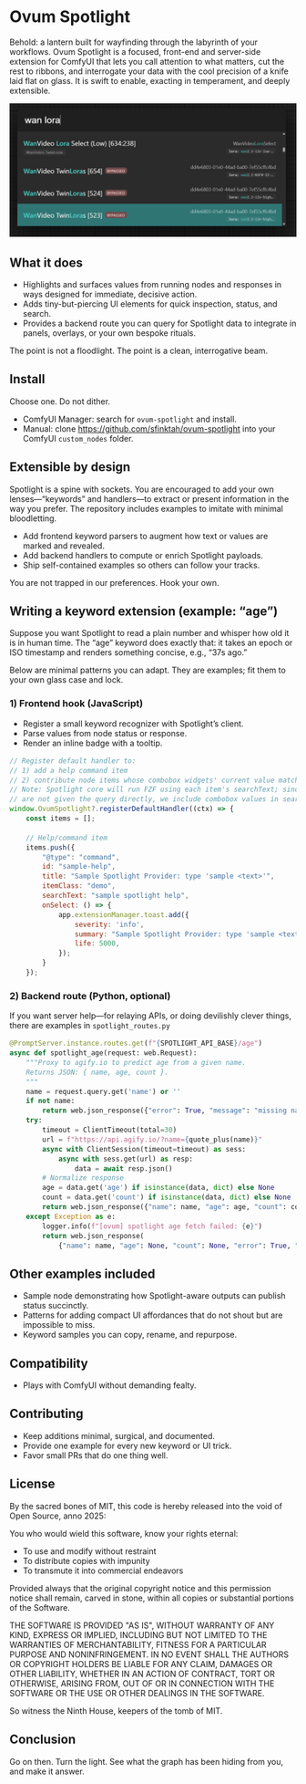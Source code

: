 ﻿# Ovum Spotlight

Behold: a lantern built for wayfinding through the labyrinth of your workflows. Ovum Spotlight is a focused, front-end
and server-side extension for ComfyUI that lets you call attention to what matters, cut the rest to ribbons, and
interrogate your data with the cool precision of a knife laid flat on glass. It is swift to enable, exacting in
temperament, and deeply extensible.

![Ovum Spotlight Interface](resources/spotlight1.png)

## What it does

- Highlights and surfaces values from running nodes and responses in ways designed for immediate, decisive action.
- Adds tiny-but-piercing UI elements for quick inspection, status, and search.
- Provides a backend route you can query for Spotlight data to integrate in panels, overlays, or your own bespoke rituals.

The point is not a floodlight. The point is a clean, interrogative beam.

## Install

Choose one. Do not dither.

- ComfyUI Manager: search for `ovum-spotlight` and install.
- Manual: clone https://github.com/sfinktah/ovum-spotlight into your ComfyUI `custom_nodes` folder.

## Extensible by design

Spotlight is a spine with sockets. You are encouraged to add your own lenses—“keywords” and handlers—to extract or present information in the way you prefer. The repository includes examples to imitate with minimal bloodletting.

- Add frontend keyword parsers to augment how text or values are marked and revealed.
- Add backend handlers to compute or enrich Spotlight payloads.
- Ship self-contained examples so others can follow your tracks.

You are not trapped in our preferences. Hook your own.

## Writing a keyword extension (example: “age”)

Suppose you want Spotlight to read a plain number and whisper how old it is in human time. The “age” keyword does exactly that: it takes an epoch or ISO timestamp and renders something concise, e.g., “37s ago.”

Below are minimal patterns you can adapt. They are examples; fit them to your own glass case and lock.

### 1) Frontend hook (JavaScript)

- Register a small keyword recognizer with Spotlight’s client.
- Parse values from node status or response.
- Render an inline badge with a tooltip.
``` javascript
// Register default handler to:
// 1) add a help command item
// 2) contribute node items whose combobox widgets' current value matches the query
// Note: Spotlight core will run FZF using each item's searchText; since default handlers
// are not given the query directly, we include combobox values in searchText so they can match.
window.OvumSpotlight?.registerDefaultHandler((ctx) => {
    const items = [];

    // Help/command item
    items.push({
        "@type": "command",
        id: "sample-help",
        title: "Sample Spotlight Provider: type 'sample <text>'",
        itemClass: "demo",
        searchText: "sample spotlight help",
        onSelect: () => {
            app.extensionManager.toast.add({
                severity: 'info',
                summary: "Sample Spotlight Provider: type 'sample <text>'",
                life: 5000,
            });
        }
    });
```

### 2) Backend route (Python, optional)

If you want server help—for relaying APIs, or doing devilishly clever things, there are examples in `spotlight_routes.py`
```py
@PromptServer.instance.routes.get(f"{SPOTLIGHT_API_BASE}/age")
async def spotlight_age(request: web.Request):
    """Proxy to agify.io to predict age from a given name.
    Returns JSON: { name, age, count }.
    """
    name = request.query.get('name') or ''
    if not name:
        return web.json_response({"error": True, "message": "missing name"}, status=400)
    try:
        timeout = ClientTimeout(total=30)
        url = f"https://api.agify.io/?name={quote_plus(name)}"
        async with ClientSession(timeout=timeout) as sess:
            async with sess.get(url) as resp:
                data = await resp.json()
        # Normalize response
        age = data.get('age') if isinstance(data, dict) else None
        count = data.get('count') if isinstance(data, dict) else None
        return web.json_response({"name": name, "age": age, "count": count})
    except Exception as e:
        logger.info(f"[ovum] spotlight age fetch failed: {e}")
        return web.json_response(
            {"name": name, "age": None, "count": None, "error": True, "message": "fetch failed"}, status=502)
```

## Other examples included

- Sample node demonstrating how Spotlight-aware outputs can publish status succinctly.
- Patterns for adding compact UI affordances that do not shout but are impossible to miss.
- Keyword samples you can copy, rename, and repurpose.

## Compatibility

- Plays with ComfyUI without demanding fealty.

## Contributing

- Keep additions minimal, surgical, and documented.
- Provide one example for every new keyword or UI trick.
- Favor small PRs that do one thing well.

## License

By the sacred bones of MIT, this code is hereby released into the void of Open Source, anno 2025:

You who would wield this software, know your rights eternal:

- To use and modify without restraint
- To distribute copies with impunity
- To transmute it into commercial endeavors

Provided always that the original copyright notice and this permission notice shall remain, carved in stone, within all
copies or substantial portions of the Software.

THE SOFTWARE IS PROVIDED "AS IS", WITHOUT WARRANTY OF ANY KIND, EXPRESS OR IMPLIED, INCLUDING BUT NOT LIMITED TO THE
WARRANTIES OF MERCHANTABILITY, FITNESS FOR A PARTICULAR PURPOSE AND NONINFRINGEMENT. IN NO EVENT SHALL THE AUTHORS OR
COPYRIGHT HOLDERS BE LIABLE FOR ANY CLAIM, DAMAGES OR OTHER LIABILITY, WHETHER IN AN ACTION OF CONTRACT, TORT OR
OTHERWISE, ARISING FROM, OUT OF OR IN CONNECTION WITH THE SOFTWARE OR THE USE OR OTHER DEALINGS IN THE SOFTWARE.

So witness the Ninth House, keepers of the tomb of MIT.

## Conclusion

Go on then. Turn the light. See what the graph has been hiding from you, and make it answer.

